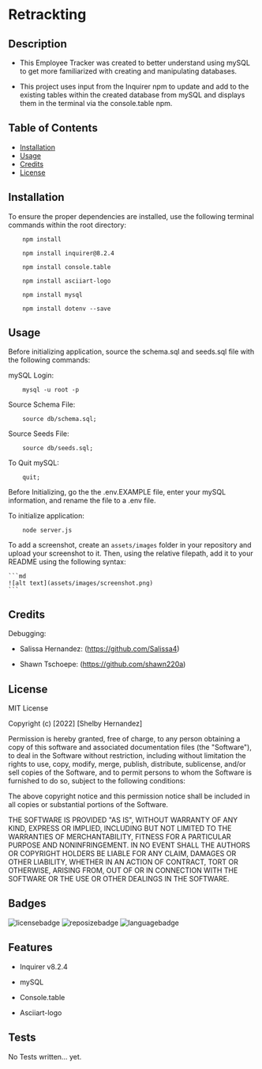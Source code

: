 # Retrackting

## Description

- This Employee Tracker was created to better understand using mySQL to get more familiarized with creating and manipulating databases.

- This project uses input from the Inquirer npm to update and add to the existing tables within the created database from mySQL and displays them in the terminal via the console.table npm.

## Table of Contents

- [Installation](#installation)
- [Usage](#usage)
- [Credits](#credits)
- [License](#license)

## Installation

To ensure the proper dependencies are installed, use the following terminal commands within the root directory:

```
    npm install
```

```
    npm install inquirer@8.2.4
```

```
    npm install console.table
```

```
    npm install asciiart-logo
```

```
    npm install mysql
```

```
    npm install dotenv --save
```


## Usage

Before initializing application, source the schema.sql and seeds.sql file with the following commands:

mySQL Login:

```
    mysql -u root -p
```

Source Schema File:

```
    source db/schema.sql;
```

Source Seeds File:

```
    source db/seeds.sql;
```

To Quit mySQL:

```
    quit;
```

Before Initializing, go the the .env.EXAMPLE file, enter your mySQL information, and rename the file to a .env file.


To initialize application:

```
    node server.js
```

To add a screenshot, create an `assets/images` folder in your repository and upload your screenshot to it. Then, using the relative filepath, add it to your README using the following syntax:

    ```md
    ![alt text](assets/images/screenshot.png)
    ```

## Credits

Debugging:

- Salissa Hernandez: (https://github.com/Salissa4)

- Shawn Tschoepe: (https://github.com/shawn220a)

## License

MIT License

Copyright (c) [2022] [Shelby Hernandez]

Permission is hereby granted, free of charge, to any person obtaining a copy
of this software and associated documentation files (the "Software"), to deal
in the Software without restriction, including without limitation the rights
to use, copy, modify, merge, publish, distribute, sublicense, and/or sell
copies of the Software, and to permit persons to whom the Software is
furnished to do so, subject to the following conditions:

The above copyright notice and this permission notice shall be included in all
copies or substantial portions of the Software.

THE SOFTWARE IS PROVIDED "AS IS", WITHOUT WARRANTY OF ANY KIND, EXPRESS OR
IMPLIED, INCLUDING BUT NOT LIMITED TO THE WARRANTIES OF MERCHANTABILITY,
FITNESS FOR A PARTICULAR PURPOSE AND NONINFRINGEMENT. IN NO EVENT SHALL THE
AUTHORS OR COPYRIGHT HOLDERS BE LIABLE FOR ANY CLAIM, DAMAGES OR OTHER
LIABILITY, WHETHER IN AN ACTION OF CONTRACT, TORT OR OTHERWISE, ARISING FROM,
OUT OF OR IN CONNECTION WITH THE SOFTWARE OR THE USE OR OTHER DEALINGS IN THE
SOFTWARE.


## Badges

![licensebadge](https://img.shields.io/github/license/shernandez927/retrackting?style=for-the-badge) ![reposizebadge](https://img.shields.io/github/repo-size/shernandez927/retrackting?style=for-the-badge) ![languagebadge](https://img.shields.io/github/languages/count/shernandez927/retrackting?style=for-the-badge)

## Features

- Inquirer v8.2.4

- mySQL

- Console.table

- Asciiart-logo


## Tests

No Tests written... yet.